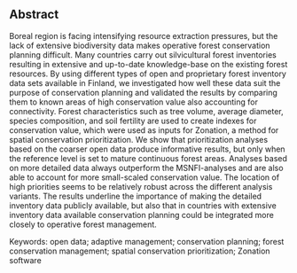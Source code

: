 ## Abstract

Boreal region is facing intensifying resource extraction pressures, but the lack of extensive biodiversity data makes operative forest conservation planning difficult. Many countries carry out silvicultural forest inventories resulting in extensive and up-to-date knowledge-base on the existing forest resources. By using different types of open and proprietary forest inventory data sets available in Finland, we investigated how well these data suit the purpose of conservation planning and validated the results by comparing them to known areas of high conservation value also accounting for connectivity. Forest characteristics such as tree volume, average diameter, species composition, and soil fertility are used to create indexes for conservation value, which were used as inputs for Zonation, a method for spatial conservation prioritization. We show that prioritization analyses based on the coarser open data produce informative results, but only when the reference level is set to mature continuous forest areas. Analyses based on more detailed data always outperform the MSNFI-analyses and are also able to account for more small-scaled conservation value. The location of high priorities seems to be relatively robust across the different analysis variants. The results underline the importance of making the detailed inventory data publicly available, but also that in countries with extensive inventory data available conservation planning could be integrated more closely to operative forest management.

Keywords: open data; adaptive management; conservation planning; forest conservation management; spatial conservation prioritization; Zonation software
